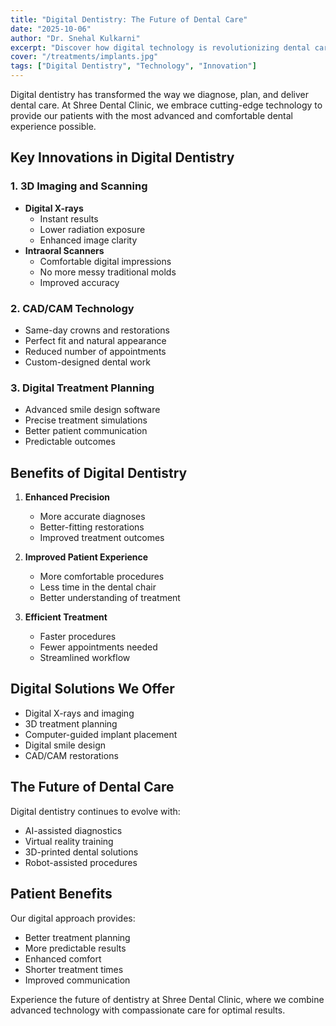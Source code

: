 ```yaml
---
title: "Digital Dentistry: The Future of Dental Care"
date: "2025-10-06"
author: "Dr. Snehal Kulkarni"
excerpt: "Discover how digital technology is revolutionizing dental care with more precise, comfortable, and efficient treatments."
cover: "/treatments/implants.jpg"
tags: ["Digital Dentistry", "Technology", "Innovation"]
---
```


Digital dentistry has transformed the way we diagnose, plan, and deliver dental care. At Shree Dental Clinic, we embrace cutting-edge technology to provide our patients with the most advanced and comfortable dental experience possible.

## Key Innovations in Digital Dentistry

### 1. 3D Imaging and Scanning
- **Digital X-rays**
  - Instant results
  - Lower radiation exposure
  - Enhanced image clarity
- **Intraoral Scanners**
  - Comfortable digital impressions
  - No more messy traditional molds
  - Improved accuracy

### 2. CAD/CAM Technology
- Same-day crowns and restorations
- Perfect fit and natural appearance
- Reduced number of appointments
- Custom-designed dental work

### 3. Digital Treatment Planning
- Advanced smile design software
- Precise treatment simulations
- Better patient communication
- Predictable outcomes

## Benefits of Digital Dentistry

1. **Enhanced Precision**
   - More accurate diagnoses
   - Better-fitting restorations
   - Improved treatment outcomes

2. **Improved Patient Experience**
   - More comfortable procedures
   - Less time in the dental chair
   - Better understanding of treatment

3. **Efficient Treatment**
   - Faster procedures
   - Fewer appointments needed
   - Streamlined workflow

## Digital Solutions We Offer

- Digital X-rays and imaging
- 3D treatment planning
- Computer-guided implant placement
- Digital smile design
- CAD/CAM restorations

## The Future of Dental Care

Digital dentistry continues to evolve with:
- AI-assisted diagnostics
- Virtual reality training
- 3D-printed dental solutions
- Robot-assisted procedures

## Patient Benefits

Our digital approach provides:
- Better treatment planning
- More predictable results
- Enhanced comfort
- Shorter treatment times
- Improved communication

Experience the future of dentistry at Shree Dental Clinic, where we combine advanced technology with compassionate care for optimal results.